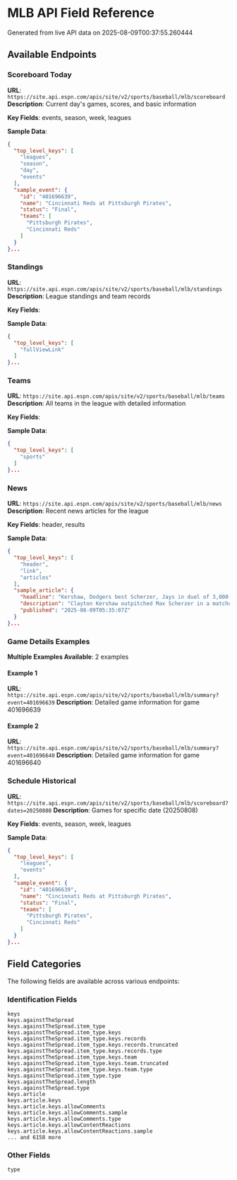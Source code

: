 # MLB API Field Reference

Generated from live API data on 2025-08-09T00:37:55.260444

## Available Endpoints

### Scoreboard Today

**URL**: `https://site.api.espn.com/apis/site/v2/sports/baseball/mlb/scoreboard`
**Description**: Current day's games, scores, and basic information

**Key Fields**: events, season, week, leagues

**Sample Data**:
```json
{
  "top_level_keys": [
    "leagues",
    "season",
    "day",
    "events"
  ],
  "sample_event": {
    "id": "401696639",
    "name": "Cincinnati Reds at Pittsburgh Pirates",
    "status": "Final",
    "teams": [
      "Pittsburgh Pirates",
      "Cincinnati Reds"
    ]
  }
}...
```

### Standings

**URL**: `https://site.api.espn.com/apis/site/v2/sports/baseball/mlb/standings`
**Description**: League standings and team records

**Key Fields**: 

**Sample Data**:
```json
{
  "top_level_keys": [
    "fullViewLink"
  ]
}...
```

### Teams

**URL**: `https://site.api.espn.com/apis/site/v2/sports/baseball/mlb/teams`
**Description**: All teams in the league with detailed information

**Key Fields**: 

**Sample Data**:
```json
{
  "top_level_keys": [
    "sports"
  ]
}...
```

### News

**URL**: `https://site.api.espn.com/apis/site/v2/sports/baseball/mlb/news`
**Description**: Recent news articles for the league

**Key Fields**: header, results

**Sample Data**:
```json
{
  "top_level_keys": [
    "header",
    "link",
    "articles"
  ],
  "sample_article": {
    "headline": "Kershaw, Dodgers best Scherzer, Jays in duel of 3,000-K greats",
    "description": "Clayton Kershaw outpitched Max Scherzer in a matchup for the ages, and Mookie Betts homered and drov...",
    "published": "2025-08-09T05:35:07Z"
  }
}...
```

### Game Details Examples

**Multiple Examples Available**: 2 examples

#### Example 1
**URL**: `https://site.api.espn.com/apis/site/v2/sports/baseball/mlb/summary?event=401696639`
**Description**: Detailed game information for game 401696639

#### Example 2
**URL**: `https://site.api.espn.com/apis/site/v2/sports/baseball/mlb/summary?event=401696640`
**Description**: Detailed game information for game 401696640

### Schedule Historical

**URL**: `https://site.api.espn.com/apis/site/v2/sports/baseball/mlb/scoreboard?dates=20250808`
**Description**: Games for specific date (20250808)

**Key Fields**: events, season, week, leagues

**Sample Data**:
```json
{
  "top_level_keys": [
    "leagues",
    "events"
  ],
  "sample_event": {
    "id": "401696639",
    "name": "Cincinnati Reds at Pittsburgh Pirates",
    "status": "Final",
    "teams": [
      "Pittsburgh Pirates",
      "Cincinnati Reds"
    ]
  }
}...
```

## Field Categories

The following fields are available across various endpoints:

### Identification Fields
```
keys
keys.againstTheSpread
keys.againstTheSpread.item_type
keys.againstTheSpread.item_type.keys
keys.againstTheSpread.item_type.keys.records
keys.againstTheSpread.item_type.keys.records.truncated
keys.againstTheSpread.item_type.keys.records.type
keys.againstTheSpread.item_type.keys.team
keys.againstTheSpread.item_type.keys.team.truncated
keys.againstTheSpread.item_type.keys.team.type
keys.againstTheSpread.item_type.type
keys.againstTheSpread.length
keys.againstTheSpread.type
keys.article
keys.article.keys
keys.article.keys.allowComments
keys.article.keys.allowComments.sample
keys.article.keys.allowComments.type
keys.article.keys.allowContentReactions
keys.article.keys.allowContentReactions.sample
... and 6158 more
```

### Other Fields
```
type
```

